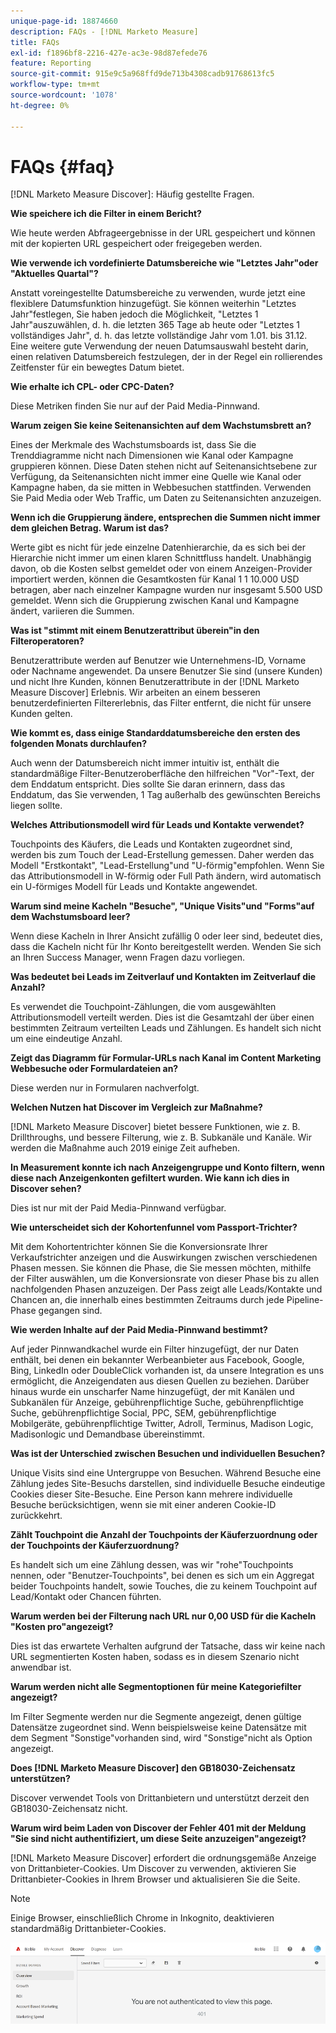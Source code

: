 ```yaml
---
unique-page-id: 18874660
description: FAQs - [!DNL Marketo Measure]
title: FAQs
exl-id: f1896bf8-2216-427e-ac3e-98d87efede76
feature: Reporting
source-git-commit: 915e9c5a968ffd9de713b4308cadb91768613fc5
workflow-type: tm+mt
source-wordcount: '1078'
ht-degree: 0%

---
```


# FAQs {#faq}

[!DNL Marketo Measure Discover]: Häufig gestellte Fragen.

**Wie speichere ich die Filter in einem Bericht?**

Wie heute werden Abfrageergebnisse in der URL gespeichert und können mit der kopierten URL gespeichert oder freigegeben werden.

**Wie verwende ich vordefinierte Datumsbereiche wie &quot;Letztes Jahr&quot;oder &quot;Aktuelles Quartal&quot;?**

Anstatt voreingestellte Datumsbereiche zu verwenden, wurde jetzt eine flexiblere Datumsfunktion hinzugefügt. Sie können weiterhin &quot;Letztes Jahr&quot;festlegen, Sie haben jedoch die Möglichkeit, &quot;Letztes 1 Jahr&quot;auszuwählen, d. h. die letzten 365 Tage ab heute oder &quot;Letztes 1 vollständiges Jahr&quot;, d. h. das letzte vollständige Jahr vom 1.01. bis 31.12. Eine weitere gute Verwendung der neuen Datumsauswahl besteht darin, einen relativen Datumsbereich festzulegen, der in der Regel ein rollierendes Zeitfenster für ein bewegtes Datum bietet.

**Wie erhalte ich CPL- oder CPC-Daten?**

Diese Metriken finden Sie nur auf der Paid Media-Pinnwand.

**Warum zeigen Sie keine Seitenansichten auf dem Wachstumsbrett an?**

Eines der Merkmale des Wachstumsboards ist, dass Sie die Trenddiagramme nicht nach Dimensionen wie Kanal oder Kampagne gruppieren können. Diese Daten stehen nicht auf Seitenansichtsebene zur Verfügung, da Seitenansichten nicht immer eine Quelle wie Kanal oder Kampagne haben, da sie mitten in Webbesuchen stattfinden. Verwenden Sie Paid Media oder Web Traffic, um Daten zu Seitenansichten anzuzeigen.

**Wenn ich die Gruppierung ändere, entsprechen die Summen nicht immer dem gleichen Betrag. Warum ist das?**

Werte gibt es nicht für jede einzelne Datenhierarchie, da es sich bei der Hierarchie nicht immer um einen klaren Schnittfluss handelt. Unabhängig davon, ob die Kosten selbst gemeldet oder von einem Anzeigen-Provider importiert werden, können die Gesamtkosten für Kanal 1 1 10.000 USD betragen, aber nach einzelner Kampagne wurden nur insgesamt 5.500 USD gemeldet. Wenn sich die Gruppierung zwischen Kanal und Kampagne ändert, variieren die Summen.

**Was ist &quot;stimmt mit einem Benutzerattribut überein&quot;in den Filteroperatoren?**

Benutzerattribute werden auf Benutzer wie Unternehmens-ID, Vorname oder Nachname angewendet. Da unsere Benutzer Sie sind (unsere Kunden) und nicht Ihre Kunden, können Benutzerattribute in der [!DNL Marketo Measure Discover] Erlebnis. Wir arbeiten an einem besseren benutzerdefinierten Filtererlebnis, das Filter entfernt, die nicht für unsere Kunden gelten.

**Wie kommt es, dass einige Standarddatumsbereiche den ersten des folgenden Monats durchlaufen?**

Auch wenn der Datumsbereich nicht immer intuitiv ist, enthält die standardmäßige Filter-Benutzeroberfläche den hilfreichen &quot;Vor&quot;-Text, der dem Enddatum entspricht. Dies sollte Sie daran erinnern, dass das Enddatum, das Sie verwenden, 1 Tag außerhalb des gewünschten Bereichs liegen sollte.

**Welches Attributionsmodell wird für Leads und Kontakte verwendet?**

Touchpoints des Käufers, die Leads und Kontakten zugeordnet sind, werden bis zum Touch der Lead-Erstellung gemessen. Daher werden das Modell &quot;Erstkontakt&quot;, &quot;Lead-Erstellung&quot;und &quot;U-förmig&quot;empfohlen. Wenn Sie das Attributionsmodell in W-förmig oder Full Path ändern, wird automatisch ein U-förmiges Modell für Leads und Kontakte angewendet.

**Warum sind meine Kacheln &quot;Besuche&quot;, &quot;Unique Visits&quot;und &quot;Forms&quot;auf dem Wachstumsboard leer?**

Wenn diese Kacheln in Ihrer Ansicht zufällig 0 oder leer sind, bedeutet dies, dass die Kacheln nicht für Ihr Konto bereitgestellt werden. Wenden Sie sich an Ihren Success Manager, wenn Fragen dazu vorliegen.

**Was bedeutet bei Leads im Zeitverlauf und Kontakten im Zeitverlauf die Anzahl?**

Es verwendet die Touchpoint-Zählungen, die vom ausgewählten Attributionsmodell verteilt werden. Dies ist die Gesamtzahl der über einen bestimmten Zeitraum verteilten Leads und Zählungen. Es handelt sich nicht um eine eindeutige Anzahl.

**Zeigt das Diagramm für Formular-URLs nach Kanal im Content Marketing Webbesuche oder Formulardateien an?**

Diese werden nur in Formularen nachverfolgt.

**Welchen Nutzen hat Discover im Vergleich zur Maßnahme?**

[!DNL Marketo Measure Discover] bietet bessere Funktionen, wie z. B. Drillthroughs, und bessere Filterung, wie z. B. Subkanäle und Kanäle. Wir werden die Maßnahme auch 2019 einige Zeit aufheben.

**In Measurement konnte ich nach Anzeigengruppe und Konto filtern, wenn diese nach Anzeigenkonten gefiltert wurden. Wie kann ich dies in Discover sehen?**

Dies ist nur mit der Paid Media-Pinnwand verfügbar.

**Wie unterscheidet sich der Kohortenfunnel vom Passport-Trichter?**

Mit dem Kohortentrichter können Sie die Konversionsrate Ihrer Verkaufstrichter anzeigen und die Auswirkungen zwischen verschiedenen Phasen messen. Sie können die Phase, die Sie messen möchten, mithilfe der Filter auswählen, um die Konversionsrate von dieser Phase bis zu allen nachfolgenden Phasen anzuzeigen. Der Pass zeigt alle Leads/Kontakte und Chancen an, die innerhalb eines bestimmten Zeitraums durch jede Pipeline-Phase gegangen sind.

**Wie werden Inhalte auf der Paid Media-Pinnwand bestimmt?**

Auf jeder Pinnwandkachel wurde ein Filter hinzugefügt, der nur Daten enthält, bei denen ein bekannter Werbeanbieter aus Facebook, Google, Bing, LinkedIn oder DoubleClick vorhanden ist, da unsere Integration es uns ermöglicht, die Anzeigendaten aus diesen Quellen zu beziehen. Darüber hinaus wurde ein unscharfer Name hinzugefügt, der mit Kanälen und Subkanälen für Anzeige, gebührenpflichtige Suche, gebührenpflichtige Suche, gebührenpflichtige Social, PPC, SEM, gebührenpflichtige Mobilgeräte, gebührenpflichtige Twitter, Adroll, Terminus, Madison Logic, Madisonlogic und Demandbase übereinstimmt.

**Was ist der Unterschied zwischen Besuchen und individuellen Besuchen?**

Unique Visits sind eine Untergruppe von Besuchen. Während Besuche eine Zählung jedes Site-Besuchs darstellen, sind individuelle Besuche eindeutige Cookies dieser Site-Besuche. Eine Person kann mehrere individuelle Besuche berücksichtigen, wenn sie mit einer anderen Cookie-ID zurückkehrt.

**Zählt Touchpoint die Anzahl der Touchpoints der Käuferzuordnung oder der Touchpoints der Käuferzuordnung?**

Es handelt sich um eine Zählung dessen, was wir &quot;rohe&quot;Touchpoints nennen, oder &quot;Benutzer-Touchpoints&quot;, bei denen es sich um ein Aggregat beider Touchpoints handelt, sowie Touches, die zu keinem Touchpoint auf Lead/Kontakt oder Chancen führten.

**Warum werden bei der Filterung nach URL nur 0,00 USD für die Kacheln &quot;Kosten pro&quot;angezeigt?**

Dies ist das erwartete Verhalten aufgrund der Tatsache, dass wir keine nach URL segmentierten Kosten haben, sodass es in diesem Szenario nicht anwendbar ist.

**Warum werden nicht alle Segmentoptionen für meine Kategoriefilter angezeigt?**

Im Filter Segmente werden nur die Segmente angezeigt, denen gültige Datensätze zugeordnet sind. Wenn beispielsweise keine Datensätze mit dem Segment &quot;Sonstige&quot;vorhanden sind, wird &quot;Sonstige&quot;nicht als Option angezeigt.

**Does [!DNL Marketo Measure Discover] den GB18030-Zeichensatz unterstützen?**

Discover verwendet Tools von Drittanbietern und unterstützt derzeit den GB18030-Zeichensatz nicht.

**Warum wird beim Laden von Discover der Fehler 401 mit der Meldung &quot;Sie sind nicht authentifiziert, um diese Seite anzuzeigen&quot;angezeigt?**

[!DNL Marketo Measure Discover] erfordert die ordnungsgemäße Anzeige von Drittanbieter-Cookies. Um Discover zu verwenden, aktivieren Sie Drittanbieter-Cookies in Ihrem Browser und aktualisieren Sie die Seite.

>[!NOTE]
>
>Einige Browser, einschließlich Chrome in Inkognito, deaktivieren standardmäßig Drittanbieter-Cookies.

![](assets/faq-1.png)